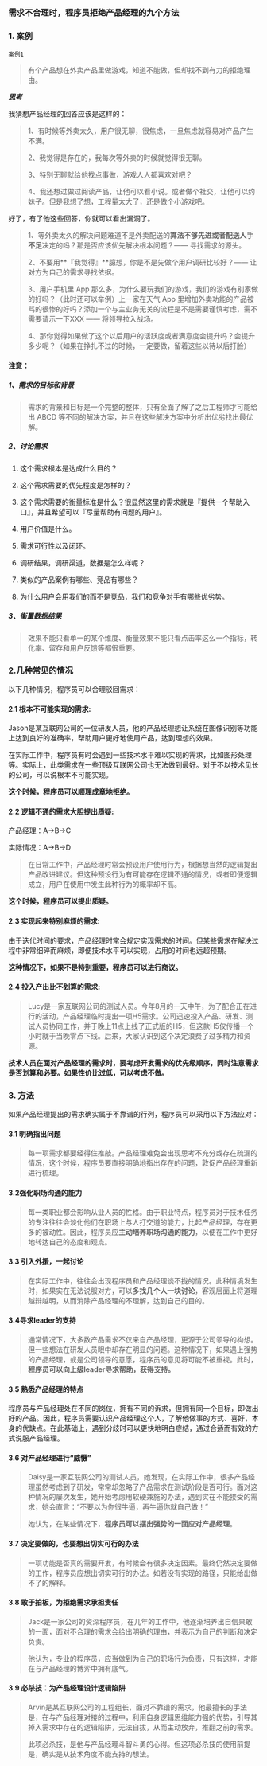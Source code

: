 ### 需求不合理时，程序员拒绝产品经理的九个方法

### 1. 案例

`案例1`

> 有个产品想在外卖产品里做游戏，知道不能做，但却找不到有力的拒绝理由。

***思考***

我猜想产品经理的回答应该是这样的：

> 1、有时候等外卖太久，用户很无聊，很焦虑，一旦焦虑就容易对产品产生不满。
>
> 2、我觉得是存在的，我每次等外卖的时候就觉得很无聊。
>
> 3、特别无聊就给他找点事做，游戏人人都喜欢对吧？
>
> 4、我还想过做过阅读产品，让他可以看小说。或者做个社交，让他可以约妹子。但是我想了想，工程量太大了，还是做个小游戏吧。

好了，有了他这些回答，你就可以看出漏洞了。

> 1、等外卖太久的解决问题难道不是外卖配送的**算法不够先进或者配送人手不足**决定的吗？那是否应该优先解决根本问题？—— 寻找需求的源头。
>
> 2、不要用**『我觉得』**臆想，你是不是先做个用户调研比较好？—— 让对方为自己的需求寻找依据。
>
> 3、用户手机里 App 那么多，为什么要玩我们的游戏，我们的游戏有别家做的好吗？（此时还可以举例）上一家在天气 App 里增加外卖功能的产品被骂的很惨的好吗？添加一个与主业务无关的流程是不是需要谨慎考虑，需不需要请示一下XXX —— 将领导拉入战场。
>
> 4、那你觉得如果做了这个以后用户的活跃度或者满意度会提升吗？会提升多少呢？（如果在挣扎不过的时候，一定要做，留着这些以待以后打脸）

#### 注意：

##### 1、需求的目标和背景

>  需求的背景和目标是一个完整的整体，只有全面了解了之后工程师才可能给出 ABCD 等不同的解决方案，并且在这些解决方案中分析出优劣找出最优解。

##### 2、讨论需求

1. 这个需求根本是达成什么目的？

2. 这个需求需要的优先程度是怎样的？

3. 这个需求需要的衡量标准是什么？很显然这里的需求就是『提供一个帮助入口』，并且希望可以『尽量帮助有问题的用户』。
4. 用户价值是什么。
5. 需求可行性以及闭环。
6. 调研结果，调研渠道，数据是怎么样呢？
7. 类似的产品案例有哪些、竞品有哪些？
8. 为什么用户会用我们的而不是竞品，我们和竞争对手有哪些优劣势。

##### 3、衡量数据结果

> 效果不能只看单一的某个维度、衡量效果不能只看点击率这么一个指标，转化率、留存和用户反馈等都很重要。



### 2.几种常见的情况

以下几种情况，程序员可以合理驳回需求：

#### 2.1 根本不可能实现的需求:

Jason是某互联网公司的一位研发人员，他的产品经理想让系统在图像识别等功能上达到良好的准确率，帮助用户更好地使用产品，达到理想的效果。

在实际工作中，程序员有时会遇到一些技术水平难以实现的需求，比如图形处理等。实际上，此类需求在一些顶级互联网公司也无法做到最好。对于不以技术见长的公司，可以说根本不可能实现。

**这个时候，程序员可以顺理成章地拒绝。**

#### 2.2 逻辑不通的需求大胆提出质疑:

产品经理：A→B→C

实际情况：A→B→D

> 在日常工作中，产品经理时常会预设用户使用行为，根据想当然的逻辑提出产品改进建议。但这种预设行为有可能存在逻辑不通的情况，或者即便逻辑成立，用户在使用中发生此种行为的概率却不高。

**这个时候，程序员可以提出质疑。**

#### **2.3 实现起来特别麻烦的需求:**

由于迭代时间的要求，产品经理时常会规定实现需求的时间。但某些需求在解决过程中非常细碎而麻烦，即便技术水平可以实现，占用的时间也远超预期。

**这种情况下，如果不是特别重要，程序员可以进行商议。**

#### 2.4 投入产出比不划算的需求:

> Lucy是一家互联网公司的测试人员。今年8月的一天中午，为了配合正在进行的活动，产品经理临时提出一项H5需求。公司迅速投入产品、研发、测试人员协同工作，并于晚上11点上线了正式版的H5，但这款H5仅传播一个小时就于当晚零点下线。后来，大家认识到这个决定浪费了过多精力和资源。

**技术人员在面对产品经理的需求时，要考虑开发需求的优先级顺序，同时注意需求是否划算和必要。如果性价比过低，可以考虑不做。**



### 3. 方法

如果产品经理提出的需求确实属于不靠谱的行列，程序员可以采用以下方法应对：

#### 3.1 明确指出问题

> 每一项需求都要经得住推敲。产品经理难免会出现思考不充分或存在疏漏的情况，这个时候，程序员要直接明确地指出存在的问题，敦促产品经理重新进行梳理。

#### 3.2强化职场沟通的能力

> 每一类职业都会影响从业人员的性格。由于职业特点，程序员对于技术任务的专注往往会淡化他们在职场上与人打交道的能力，比起产品经理，存在更多的被动性。因此，程序员应**主动培养职场沟通的能力**，以便在工作中更好地转达自己的态度和观点。

#### **3.3 引入外援，一起讨论**

>  在实际工作中，往往会出现程序员和产品经理谈不拢的情况。此种情境发生时，如果实在无法说服对方，可以**多找几个人一块讨论**，客观层面上将道理越辩越明，从而消除产品经理的不理解，达到自己的目的。

#### 3.4寻求leader的支持

>  通常情况下，大多数产品需求不仅来自产品经理，更源于公司领导的构想。但一些想法在研发人员眼中却存在明显的问题。这种情况下，如果遇上强势的产品经理，或是公司领导的意愿，程序员的意见将可能不被重视。此时，**程序员可以向上级leader寻求帮助，获得支持。**

#### **3.5 熟悉产品经理的特点**

程序员与产品经理处在不同的岗位，拥有不同的诉求，但拥有同一个目标，即做出好的产品。因此，程序员需要认识产品经理这个人，了解他做事的方式、喜好，本身的优缺点。在此基础上，遇到分歧时可以更快地明白症结，通过合适而有效的方式说服产品经理。

#### 3.6 对产品经理进行“威慑”

> Daisy是一家互联网公司的测试人员，她发现，在实际工作中，很多产品经理虽然考虑到了研发，常常却忽略了产品需求在测试阶段是否可行。面对这种情况的屡次发生，她开始考虑用软硬兼施的办法，遇到实在不能接受的需求，她会直言：“不要以为你很牛逼，再牛逼你就自己做！”
>
> 她认为，在某些情况下，**程序员可以摆出强势的一面应对产品经理**。

#### 3.7 决定要做的，也要想出切实可行的办法

> 一项功能是否真的需要开发，有时候会有很多决定因素。最终仍然决定要做的工作，程序员应想出切实可行的办法。如若没有实现的路径，只能给出做不了的解释。

#### 3.8 敢于拍板，为拒绝需求承担责任

> Jack是一家公司的资深程序员，在几年的工作中，他逐渐培养出自信果敢的一面，面对不合理的需求会给出明确的理由，并表示为自己的判断和决定负责。
>
> 他认为，专业的程序员，应当做到为自己的职场行为负责，只有这样，才能在与产品经理的博弈中拥有底气。

#### 3.9 必杀技：为产品经理设计逻辑陷阱

>  Arvin是某互联网公司的工程组长，面对不靠谱的需求，他最擅长的手法是，在与产品经理对接的过程中，利用自身逻辑思维能力强的优势，引导其掉入需求中存在的逻辑陷阱，无法自拔，从而主动放弃，推翻之前的需求。
>
> 此项必杀技，是他与产品经理斗智斗勇的心得。但这项必杀技的使用前提是，确实是从技术角度不能支持的想法。